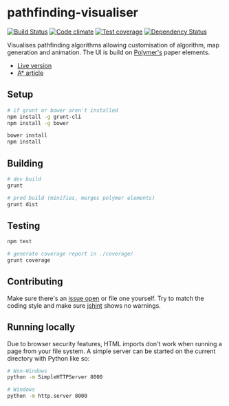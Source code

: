 # pathfinding-visualiser

[![Build Status](http://img.shields.io/travis/Tyriar/pathfinding-visualiser.svg?style=flat)](http://travis-ci.org/Tyriar/pathfinding-visualiser)
[![Code climate](http://img.shields.io/codeclimate/github/Tyriar/pathfinding-visualiser.svg?style=flat)](https://codeclimate.com/github/Tyriar/pathfinding-visualiser)
[![Test coverage](http://img.shields.io/codeclimate/coverage/github/Tyriar/pathfinding-visualiser.svg?style=flat)](https://codeclimate.com/github/Tyriar/pathfinding-visualiser)
[![Dependency Status](http://img.shields.io/gemnasium/Tyriar/pathfinding-visualiser.svg?style=flat)](https://gemnasium.com/Tyriar/pathfinding-visualiser)

Visualises pathfinding algorithms allowing customisation of algorithm, map generation and animation. The UI is build on [Polymer's][5] paper elements.

 - [Live version][1]
 - [A* article][2]

## Setup

```bash
# if grunt or bower aren't installed
npm install -g grunt-cli
npm install -g bower

bower install
npm install
```

## Building

```bash
# dev build
grunt

# prod build (minifies, merges polymer elements)
grunt dist
```

## Testing

```bash
npm test

# generate coverage report in ./coverage/
grunt coverage
```

## Contributing

Make sure there's an [issue open][4] or file one yourself. Try to match the coding style and make sure [jshint][3] shows no warnings.

## Running locally

Due to browser security features, HTML imports don't work when running a page from your file system. A simple server can be started on the current directory with Python like so:

```bash
# Non-Windows
python -m SimpleHTTPServer 8000

# Windows
python -m http.server 8000
```


  [1]: http://www.growingwiththeweb.com/projects/pathfinding-visualiser/
  [2]: http://www.growingwiththeweb.com/2012/06/a-pathfinding-algorithm.html
  [3]: http://www.jshint.com/
  [4]: https://github.com/Tyriar/pathfinding-visualiser/issues?state=open
  [5]: http://www.polymer-project.org/
